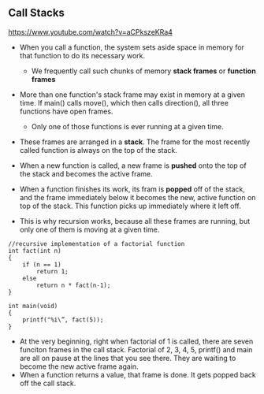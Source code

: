 ## Call Stacks

https://www.youtube.com/watch?v=aCPkszeKRa4

- When you call a function, the system sets aside space in memory
for that function to do its necessary work.
	- We frequently call such chunks of memory **stack frames** or **function frames**

- More than one function's stack frame may exist in memory at a given time.
If main() calls move(), which then calls direction(), all three functions have open frames.
	- Only one of those functions is ever running at a given time.

- These frames are arranged in a **stack**. The frame for the most recently called
function is always on the top of the stack.
- When a new function is called, a new frame is **pushed** onto the top of the stack
and becomes the active frame.
- When a function finishes its work, its fram is **popped** off of the stack, and the 
frame immediately below it becomes the new, active function on top of the stack.
This function picks up immediately where it left off.

- This is why recursion works, because all these frames are running, but only one of them is moving at a given time.


```
//recursive implementation of a factorial function
int fact(int n)
{
	if (n == 1)
		return 1;
	else
		return n * fact(n-1);
}

int main(void)
{
	printf("%i\”, fact(5));
}
```

- At the very beginning, right when factorial of 1 is called,
there are seven funciton frames in the call stack.
Factorial of 2, 3, 4, 5, printf() and main are all on pause at the lines that you see there.
They are waiting to become the new active frame again.
- When a function returns a value, that frame is done. It gets popped back off the call stack.